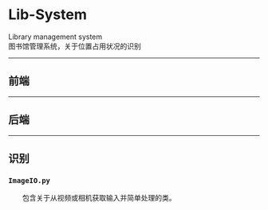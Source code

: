 # Lib-System

Library management system  
图书馆管理系统，关于位置占用状况的识别

----

## 前端

----

## 后端

----

## 识别

### `ImageIO.py`

&emsp;&emsp;包含关于从视频或相机获取输入并简单处理的类。